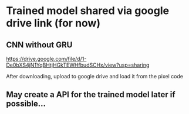 # Trained model shared via google drive link (for now)

## CNN without GRU
https://drive.google.com/file/d/1-De0bXS4jN1YqBHtjHGkTEWHfbudSCHx/view?usp=sharing

After downloading, upload to google drive and load it from the pixel code

## May create a API for the trained model later if possible...
